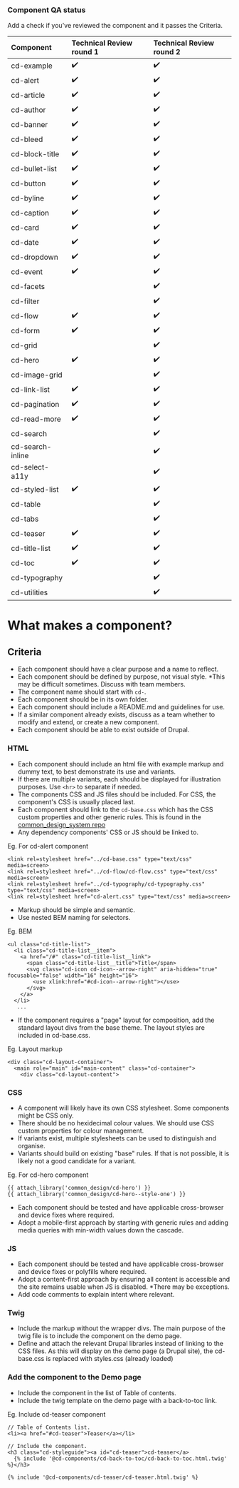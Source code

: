 ### Component QA status

Add a check if you've reviewed the component and it passes the Criteria.

| Component           | Technical Review round 1    | Technical Review round 2    |
| :------------------ | :------------------ | :------------------ |
| cd-example          | :heavy_check_mark:  | :heavy_check_mark:  |
| cd-alert            | :heavy_check_mark:  | :heavy_check_mark:  |
| cd-article          | :heavy_check_mark:  | :heavy_check_mark:  |
| cd-author           | :heavy_check_mark:  | :heavy_check_mark:  |
| cd-banner           | :heavy_check_mark:  | :heavy_check_mark:  |
| cd-bleed            | :heavy_check_mark:  | :heavy_check_mark:  |
| cd-block-title      | :heavy_check_mark:  | :heavy_check_mark:  |
| cd-bullet-list      | :heavy_check_mark:  | :heavy_check_mark:  |
| cd-button           | :heavy_check_mark:  | :heavy_check_mark:  |
| cd-byline           | :heavy_check_mark:  | :heavy_check_mark:  |
| cd-caption          | :heavy_check_mark:  | :heavy_check_mark:  |
| cd-card             | :heavy_check_mark:  | :heavy_check_mark:  |
| cd-date             | :heavy_check_mark:  | :heavy_check_mark:  |
| cd-dropdown         | :heavy_check_mark:  | :heavy_check_mark:  |
| cd-event            | :heavy_check_mark:  | :heavy_check_mark:  |
| cd-facets           |                     | :heavy_check_mark:  |
| cd-filter           |                     | :heavy_check_mark:  |
| cd-flow             | :heavy_check_mark:  | :heavy_check_mark:  |
| cd-form             | :heavy_check_mark:  | :heavy_check_mark:  |
| cd-grid             |                     | :heavy_check_mark:  |
| cd-hero             | :heavy_check_mark:  | :heavy_check_mark:  |
| cd-image-grid       |                     | :heavy_check_mark:  |
| cd-link-list        | :heavy_check_mark:  | :heavy_check_mark:  |
| cd-pagination       | :heavy_check_mark:  | :heavy_check_mark:  |
| cd-read-more        | :heavy_check_mark:  | :heavy_check_mark:  |
| cd-search           |                     | :heavy_check_mark:  |
| cd-search-inline    |                     | :heavy_check_mark:  |
| cd-select-a11y      |                     | :heavy_check_mark:  |
| cd-styled-list      | :heavy_check_mark:  | :heavy_check_mark:  |
| cd-table            |                     | :heavy_check_mark:  |
| cd-tabs             |                     | :heavy_check_mark:  |
| cd-teaser           | :heavy_check_mark:  | :heavy_check_mark:  |
| cd-title-list       | :heavy_check_mark:  | :heavy_check_mark:  |
| cd-toc              | :heavy_check_mark:  | :heavy_check_mark:  |
| cd-typography       |                     | :heavy_check_mark:  |
| cd-utilities        |                     | :heavy_check_mark:  |




# What makes a component?

## Criteria
- Each component should have a clear purpose and a name to reflect.
- Each component should be defined by purpose, not visual style. *This may be difficult sometimes. Discuss with team members.
- The component name should start with `cd-`.
- Each component should be in its own folder.
- Each component should include a README.md and guidelines for use.
- If a similar component already exists, discuss as a team whether to modify and extend, or create a new component.
- Each component should be able to exist outside of Drupal.

### HTML
- Each component should include an html file with example markup and dummy text, to best demonstrate its use and variants.
- If there are multiple variants, each should be displayed for illustration purposes. Use `<hr>` to separate if needed.
- The components CSS and JS files should be included. For CSS, the component's CSS is usually placed last.
- Each component should link to the `cd-base.css` which has the CSS custom properties and other generic rules.
This is found in the [common_design_system repo](https://github.com/UN-OCHA/common_design_system/blob/main/cd-base.css)
- Any dependency components' CSS or JS should be linked to.

Eg. For cd-alert component
```
<link rel=stylesheet href="../cd-base.css" type="text/css" media=screen>
<link rel=stylesheet href="../cd-flow/cd-flow.css" type="text/css" media=screen>
<link rel=stylesheet href="../cd-typography/cd-typography.css" type="text/css" media=screen>
<link rel=stylesheet href="cd-alert.css" type="text/css" media=screen>
```
- Markup should be simple and semantic.
- Use nested BEM naming for selectors.

Eg. BEM
```
<ul class="cd-title-list">
  <li class="cd-title-list__item">
    <a href="/#" class="cd-title-list__link">
      <span class="cd-title-list__title">Title</span>
      <svg class="cd-icon cd-icon--arrow-right" aria-hidden="true" focusable="false" width="16" height="16">
        <use xlink:href="#cd-icon--arrow-right"></use>
      </svg>
    </a>
  </li>
   ...
```
- If the component requires a "page" layout for composition, add the standard layout divs from the base theme.
The layout styles are included in cd-base.css.

Eg. Layout markup
```
<div class="cd-layout-container">
  <main role="main" id="main-content" class="cd-container">
    <div class="cd-layout-content">
```

### CSS
- A component will likely have its own CSS stylesheet. Some components might be CSS only.
- There should be no hexidecimal colour values. We should use CSS custom properties for colour management.
- If variants exist, multiple stylesheets can be used to distinguish and organise.
- Variants should build on existing "base" rules. If that is not possible, it is likely not a good candidate for a variant.

Eg. For cd-hero component
```
{{ attach_library('common_design/cd-hero') }}
{{ attach_library('common_design/cd-hero--style-one') }}
```
- Each component should be tested and have applicable cross-browser and device fixes where required.
- Adopt a mobile-first approach by starting with generic rules and adding media queries with min-width values down the cascade.

### JS
- Each component should be tested and have applicable cross-browser and device fixes or polyfills where required.
- Adopt a content-first approach by ensuring all content is accessible and the site remains usable when JS is disabled.
*There may be exceptions.
- Add code comments to explain intent where relevant.


### Twig
- Include the markup without the wrapper divs. The main purpose of the twig file is to include the component on the demo page.
- Define and attach the relevant Drupal libraries instead of linking to the CSS files.
As this will display on the demo page (a Drupal site), the cd-base.css is replaced with styles.css (already loaded)

### Add the component to the Demo page
- Include the component in the list of Table of contents.
- Include the twig template on the demo page with a back-to-toc link.

Eg. Include cd-teaser component
```
// Table of Contents list.
<li><a href="#cd-teaser">Teaser</a></li>

// Include the component.
<h3 class="cd-styleguide"><a id="cd-teaser">cd-teaser</a>
  {% include '@cd-components/cd-back-to-toc/cd-back-to-toc.html.twig' %}</h3>

{% include '@cd-components/cd-teaser/cd-teaser.html.twig' %}
```
